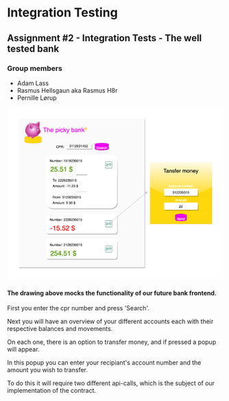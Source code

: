 
# Integration Testing

## Assignment #2 - Integration Tests - The well tested bank

### Group members
* Adam Lass
* Rasmus Hellsgaun aka Rasmus H8r
* Pernille Lørup

![pickyBank](../../pickyBank.png)

#### The drawing above mocks the functionality of our future bank frontend. 

First you enter the cpr number and press 'Search'. 

Next you will have an overview of your different accounts each with their respective balances and movements. 

On each one, there is an option to transfer money, and if pressed a popup will appear. 

In this popup you can enter your recipiant's account number and the amount you wish to transfer.

To do this it will require two different api-calls, which is the subject of our implementation of the contract. 



